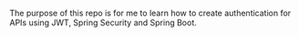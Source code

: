 The purpose of this repo is for me to learn how to create authentication  for APIs using JWT, Spring Security and Spring Boot.  